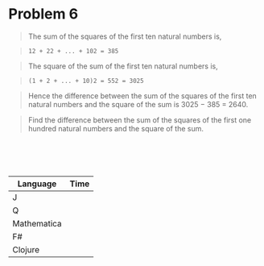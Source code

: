# Problem 6



> The sum of the squares of the first ten natural numbers is,

> ```12 + 22 + ... + 102 = 385```

> The square of the sum of the first ten natural numbers is,

> ```(1 + 2 + ... + 10)2 = 552 = 3025```

> Hence the difference between the sum of the squares of the first ten natural numbers and the square of the sum is 3025 − 385 = 2640.

> Find the difference between the sum of the squares of the first one hundred natural numbers and the square of the sum.


```J

```

```q

```

```Mathematica

```

```fsharp

```

```clojure

```

| Language    | Time     |
|-------------|----------|
| J           |  |
| Q           |  |
| Mathematica |  |
| F#          |  |
| Clojure     |  |
